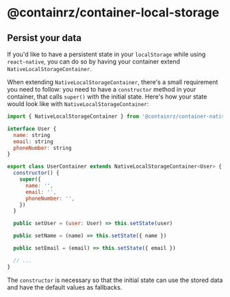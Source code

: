 # @containrz/container-local-storage

## Persist your data

If you'd like to have a persistent state in your `localStorage` while using `react-native`, you can do so by having your container extend `NativeLocalStorageContainer`.

When extending `NativeLocalStorageContainer`, there's a small requirement you need to follow: you need to have a `constructor` method in your container, that calls `super()` with the initial state. Here's how your state would look like with `NativeLocalStorageContainer`:

```js
import { NativeLocalStorageContainer } from '@containrz/container-native-local-storage'

interface User {
  name: string
  email: string
  phoneNumber: string
}

export class UserContainer extends NativeLocalStorageContainer<User> {
  constructor() {
    super({
      name: '',
      email: '',
      phoneNumber: '',
    })
  }

  public setUser = (user: User) => this.setState(user)

  public setName = (name) => this.setState({ name })

  public setEmail = (email) => this.setState({ email })

  // ...
}
```

The `constructor` is necessary so that the initial state can use the stored data and have the default values as fallbacks.

